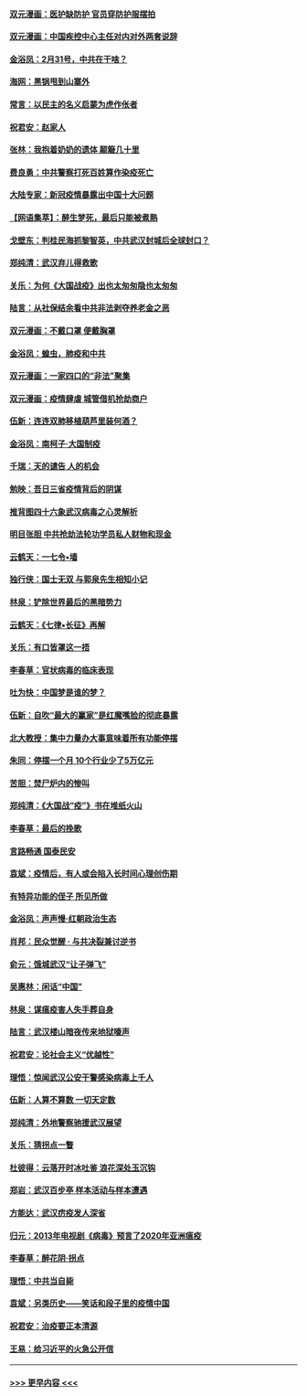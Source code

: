 #### [双元漫画：医护缺防护 官员穿防护服摆拍](../pages/nsc993/n11923899.md?t=03082202) 
#### [双元漫画：中国疾控中心主任对内对外两套说辞](../pages/nsc993/n11921994.md?t=03082202) 
#### [金浴凤：2月31号，中共在干啥？](../pages/nsc993/n11922706.md?t=03082202) 
#### [海网：黑锅甩到山寨外](../pages/nsc993/n11922688.md?t=03082202) 
#### [常言：以民主的名义启蒙为虎作伥者](../pages/nsc993/n11922217.md?t=03082202) 
#### [祝君安：赵家人](../pages/nsc993/n11922209.md?t=03082202) 
#### [张林：我抱着奶奶的遗体 颠簸几十里](../pages/nsc993/n11920945.md?t=03082202) 
#### [费良勇：中共警察打死百姓算作染疫死亡](../pages/nsc993/n11919264.md?t=03082202) 
#### [大陆专家：新冠疫情暴露出中国十大问题](../pages/nsc993/n11919187.md?t=03082202) 
#### [【网语集萃】：醉生梦死，最后只能被煮熟](../pages/nsc993/n11918994.md?t=03082202) 
#### [戈壁东：判桂民海抓黎智英，中共武汉封城后全球封口？](../pages/nsc993/n11917982.md?t=03082202) 
#### [郑纯清：武汉弃儿得救歌](../pages/nsc993/n11917881.md?t=03082202) 
#### [关乐：为何《大国战疫》出也太匆匆隐也太匆匆](../pages/nsc993/n11917792.md?t=03082202) 
#### [陆言：从社保结余看中共非法剥夺养老金之恶](../pages/nsc993/n11917084.md?t=03082202) 
#### [双元漫画：不戴口罩 便戴胸罩](../pages/nsc993/n11916447.md?t=03082202) 
#### [金浴凤：蝗虫，肺疫和中共](../pages/nsc993/n11916904.md?t=03082202) 
#### [双元漫画：一家四口的“非法”聚集](../pages/nsc993/n11916378.md?t=03082202) 
#### [双元漫画：疫情肆虐 城管借机抢劫商户](../pages/nsc993/n11916310.md?t=03082202) 
#### [伍新：连连双肺移植葫芦里装何酒？](../pages/nsc993/n11913667.md?t=03082202) 
#### [金浴凤：南柯子·大国制疫](../pages/nsc993/n11913657.md?t=03082202) 
#### [千瑞：天的谴告  人的机会](../pages/nsc993/n11913309.md?t=03082202) 
#### [勉映：吾日三省疫情背后的阴谋](../pages/nsc993/n11913079.md?t=03082202) 
#### [推背图四十六象武汉病毒之心灵解析](../pages/nsc993/n11911761.md?t=03082202) 
#### [明目张胆 中共抢劫法轮功学员私人财物和现金](../pages/nsc993/n11910262.md?t=03082202) 
#### [云鹤天：一七令▪墙](../pages/nsc993/n11910627.md?t=03082202) 
#### [独行侠：国士无双 与郭泉先生相知小记](../pages/nsc993/n11910613.md?t=03082202) 
#### [林泉：铲除世界最后的黑暗势力](../pages/nsc993/n11909320.md?t=03082202) 
#### [云鹤天：《七律▪长征》再解](../pages/nsc993/n11909327.md?t=03082202) 
#### [关乐：有口皆罩这一捂](../pages/nsc993/n11908393.md?t=03082202) 
#### [李春草：官状病毒的临床表现](../pages/nsc993/n11908339.md?t=03082202) 
#### [吐为快：中国梦是谁的梦？](../pages/nsc993/n11906564.md?t=03082202) 
#### [伍新：自吹“最大的赢家”是红魔嘴脸的彻底暴露](../pages/nsc993/n11906407.md?t=03082202) 
#### [北大教授：集中力量办大事意味着所有功能停摆](../pages/nsc993/n11904800.md?t=03082202) 
#### [朱同：停摆一个月 10个行业少了5万亿元](../pages/nsc993/n11904498.md?t=03082202) 
#### [苦胆：焚尸炉内的惨叫](../pages/nsc993/n11904479.md?t=03082202) 
#### [郑纯清：《大国战“疫”》书在堆纸火山](../pages/nsc993/n11904450.md?t=03082202) 
#### [李春草：最后的挽歌](../pages/nsc993/n11904441.md?t=03082202) 
#### [言路畅通 国泰民安](../pages/nsc993/n11904222.md?t=03082202) 
#### [袁斌：疫情后，有人或会陷入长时间心理创伤期](../pages/nsc993/n11901514.md?t=03082202) 
#### [有特异功能的侄子 所见所做](../pages/nsc993/n11901154.md?t=03082202) 
#### [金浴凤：声声慢‧红朝政治生态](../pages/nsc993/n11899553.md?t=03082202) 
#### [肖邦：民众觉醒 · 与共决裂兼讨逆书](../pages/nsc993/n11898435.md?t=03082202) 
#### [俞元：饿城武汉“让子弹飞”](../pages/nsc993/n11898344.md?t=03082202) 
#### [吴惠林：闲话“中国”](../pages/nsc993/n11898182.md?t=03082202) 
#### [林泉：谋瘟疫害人失手葬自身](../pages/nsc993/n11897892.md?t=03082202) 
#### [陆言：武汉楼山暗夜传来地狱嚎声](../pages/nsc993/n11897033.md?t=03082202) 
#### [祝君安：论社会主义“优越性”](../pages/nsc993/n11897005.md?t=03082202) 
#### [理悟：惊闻武汉公安干警感染病毒上千人](../pages/nsc993/n11896947.md?t=03082202) 
#### [伍新：人算不算数 一切天定数](../pages/nsc993/n11893372.md?t=03082202) 
#### [郑纯清：外地警察驰援武汉展望](../pages/nsc993/n11893115.md?t=03082202) 
#### [关乐：猜拐点一瞥](../pages/nsc993/n11893020.md?t=03082202) 
#### [杜彼得：云落开时冰吐鉴 浪花深处玉沉钩](../pages/nsc993/n11892107.md?t=03082202) 
#### [郑岩：武汉百步亭 样本活动与样本遭遇](../pages/nsc993/n11892310.md?t=03082202) 
#### [方能达：武汉疠疫发人深省](../pages/nsc993/n11891376.md?t=03082202) 
#### [归元：2013年电视剧《病毒》预言了2020年亚洲瘟疫](../pages/nsc993/n11891126.md?t=03082202) 
#### [李春草：醉花阴·拐点](../pages/nsc993/n11890567.md?t=03082202) 
#### [理悟：中共当自毙](../pages/nsc993/n11890559.md?t=03082202) 
#### [袁斌：另类历史——笑话和段子里的疫情中国](../pages/nsc993/n11889243.md?t=03082202) 
#### [祝君安：治疫要正本清源](../pages/nsc993/n11889085.md?t=03082202) 
#### [王易：给习近平的火急公开信](../pages/nsc993/n11888225.md?t=03082202) 

----
#### [ >>> 更早内容 <<< ](../indexes/nsc993-earlier.md)
